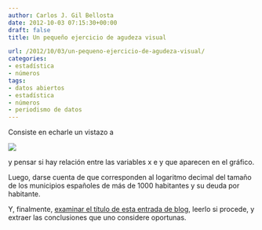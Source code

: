 ```yaml
---
author: Carlos J. Gil Bellosta
date: 2012-10-03 07:15:30+00:00
draft: false
title: Un pequeño ejercicio de agudeza visual

url: /2012/10/03/un-pequeno-ejercicio-de-agudeza-visual/
categories:
- estadística
- números
tags:
- datos abiertos
- estadística
- números
- periodismo de datos
---
```


Consiste en echarle un vistazo a

[![](/wp-uploads/2012/10/verdadero_falso.png#center)
](/wp-uploads/2012/10/verdadero_falso.png#center)

y pensar si hay relación entre las variables x e y que aparecen en el gráfico.

Luego, darse cuenta de que corresponden al logaritmo decimal del tamaño de los municipios españoles de más de 1000 habitantes y su deuda por habitante.

Y, finalmente, [examinar el título de esta entrada de blog](http://gilbebo.blogspot.com.es/2012/07/deuda-municipal-en-espana-el-tamano-si_30.html), leerlo si procede, y extraer las conclusiones que uno considere oportunas.
